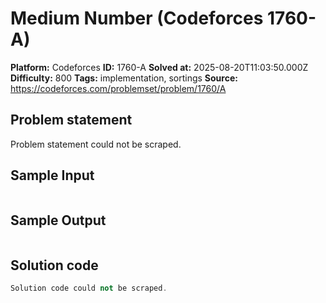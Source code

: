 # Medium Number (Codeforces 1760-A)

**Platform:** Codeforces
**ID:** 1760-A
**Solved at:** 2025-08-20T11:03:50.000Z
**Difficulty:** 800
**Tags:** implementation, sortings
**Source:** https://codeforces.com/problemset/problem/1760/A

## Problem statement
Problem statement could not be scraped.

## Sample Input
```

```

## Sample Output
```

```

## Solution code
```cpp
Solution code could not be scraped.
```